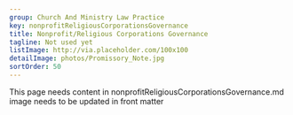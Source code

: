 ```yaml
---
group: Church And Ministry Law Practice
key: nonprofitReligiousCorporationsGovernance
title: Nonprofit/Religious Corporations Governance
tagline: Not used yet
listImage: http://via.placeholder.com/100x100
detailImage: photos/Promissory_Note.jpg
sortOrder: 50
---
```

This page needs content in nonprofitReligiousCorporationsGovernance.md
image needs to be updated in front matter

